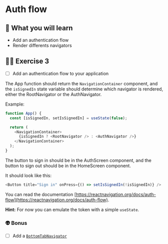 # Auth flow

## 📡 What you will learn

- Add an authentication flow
- Render differents navigators

## 👨‍🚀 Exercise 3

- [ ] Add an authentication flow to your application

The App function should return the `NavigationContainer` component, and the `isSignedIn` state variable should determine which navigator is rendered, either the RootNavigator or the AuthNavigator.

Example:

```javascript
function App() {
  const [isSignedIn, setIsSignedIn] = useState(false);

  return (
    <NavigationContainer>
      {isSignedIn ? <RootNavigator /> : <AuthNavigator />}
    </NavigationContainer>
  );
}
```

The button to sign in should be in the AuthScreen component, and the button to sign out should be in the HomeScreen component.

It should look like this:

```javascript
<Button title="Sign in" onPress={() => setIsSignedIn(!isSignedIn)} />
```

You can read the documentation [https://reactnavigation.org/docs/auth-flow](https://reactnavigation.org/docs/auth-flow).

**Hint:** For now you can emulate the token with a simple `useState`.

### 👽 Bonus

- [ ] Add a [`BottomTabNavigator`](https://reactnavigation.org/docs/bottom-tab-navigator/)
